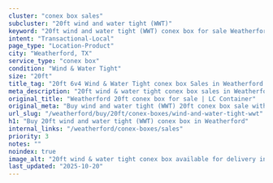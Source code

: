 ```yaml
---
cluster: "conex box sales"
subcluster: "20ft wind and water tight (WWT)"
keyword: "20ft wind and water tight (WWT) conex box for sale Weatherford, TX"
intent: "Transactional-Local"
page_type: "Location-Product"
city: "Weatherford, TX"
service_type: "conex box"
condition: "Wind & Water Tight"
size: "20ft"
title_tag: "20ft 6v4 Wind & Water Tight conex box Sales in Weatherford | LC Container"
meta_description: "20ft wind & water tight conex box sales in Weatherford. Fast delivery, competitive pricing. Serving conex boxes area. Quote ID: G8C. Call (214) 524-4168 for your free quote today."
original_title: "Weatherford 20ft conex box for sale | LC Container"
original_meta: "Buy wind and water tight (WWT) 20ft conex box sale with local delivery in Weatherford, TX. LC Container — local Since 2003. Request a fast quote today."
url_slug: "/weatherford/buy/20ft/conex-boxes/wind-and-water-tight-wwt"
h1: "Buy 20ft wind and water tight (WWT) conex box in Weatherford"
internal_links: "/weatherford/conex-boxes/sales"
priority: 3
notes: ""
noindex: true
image_alt: "20ft wind & water tight conex box available for delivery in Weatherford"
last_updated: "2025-10-20"
---
```


<!-- TODO: Add unique city/inventory copy, images, and internal links here. -->
